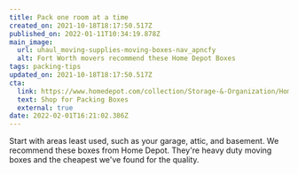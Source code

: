 ```yaml
---
title: Pack one room at a time
created_on: 2021-10-18T18:17:50.517Z
published_on: 2022-01-11T10:34:19.878Z
main_image:
  url: uhaul_moving-supplies-moving-boxes-nav_apncfy
  alt: Fort Worth movers recommend these Home Depot Boxes
tags: packing-tips
updated_on: 2021-10-18T18:17:50.517Z
cta:
  link: https://www.homedepot.com/collection/Storage-&-Organization/Home-Depot-Moving-Box-Collection/Family-308675859
  text: Shop for Packing Boxes
  external: true
date: 2022-02-01T16:21:02.386Z
---
```

Start with areas least used, such as your garage, attic, and basement. We recommend these boxes from Home Depot. They're heavy duty moving boxes and the cheapest we've found for the quality.